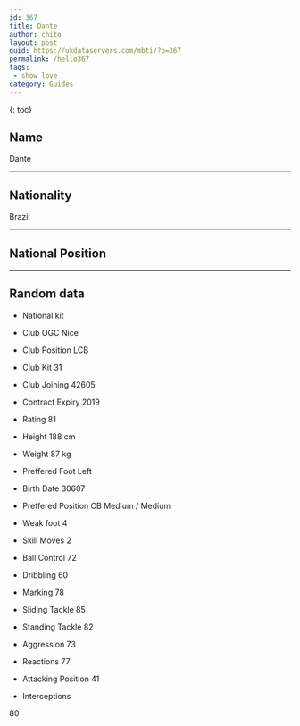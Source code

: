 ```yaml
---
id: 367
title: Dante
author: chito
layout: post
guid: https://ukdataservers.com/mbti/?p=367
permalink: /hello367
tags:
 - show love
category: Guides
---
```



{: toc}

## Name  
Dante 

* * *

## Nationality  
Brazil 

* * *

## National Position 

* * *

## Random data 

  * National kit 
  * Club 
OGC Nice 

  * Club Position 
LCB 

  * Club Kit 
31 

  * Club Joining 
42605 

  * Contract Expiry 
2019 

  * Rating 
81 

  * Height 
188 cm 

  * Weight 
87 kg 

  * Preffered Foot 
Left 

  * Birth Date 
30607 

  * Preffered Position 
CB Medium / Medium 

  * Weak foot 
4 

  * Skill Moves 
2 

  * Ball Control 
72 

  * Dribbling 
60 

  * Marking 
78 

  * Sliding Tackle 
85 

  * Standing Tackle 
82 

  * Aggression 
73 

  * Reactions 
77 

  * Attacking Position 
41 

  * Interceptions 

80